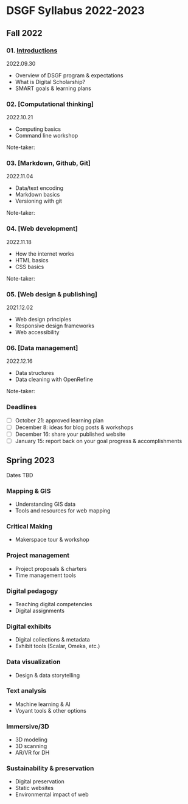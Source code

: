 # DSGF Syllabus 2022-2023

## Fall 2022

### 01. [Introductions](sessions/01-intro.md)
2022.09.30
- Overview of DSGF program & expectations
- What is Digital Scholarship?
- SMART goals & learning plans

### 02. [Computational thinking]
2022.10.21
- Computing basics
- Command line workshop

Note-taker:

### 03. [Markdown, Github, Git]
2022.11.04
-  Data/text encoding 
-  Markdown basics
-  Versioning with git

Note-taker:

### 04. [Web development]
2022.11.18
- How the internet works
- HTML basics
- CSS basics

Note-taker:

### 05. [Web design & publishing]
2021.12.02
- Web design principles
- Responsive design frameworks
- Web accessibility

### 06. [Data management]
2022.12.16
- Data structures
- Data cleaning with OpenRefine

Note-taker:


### Deadlines
- [ ] October 21: approved learning plan
- [ ] December 8: ideas for blog posts & workshops
- [ ] December 16: share your published website
- [ ] January 15: report back on your goal progress & accomplishments

## Spring 2023

Dates TBD


### Mapping & GIS
- Understanding GIS data
- Tools and resources for web mapping

### Critical Making
- Makerspace tour & workshop

### Project management
- Project proposals & charters
- Time management tools

### Digital pedagogy
- Teaching digital competencies
- Digital assignments

### Digital exhibits
- Digital collections & metadata
- Exhibit tools (Scalar, Omeka, etc.)

### Data visualization
- Design & data storytelling

### Text analysis
- Machine learning & AI
- Voyant tools & other options

### Immersive/3D
- 3D modeling
- 3D scanning
- AR/VR for DH

### Sustainability & preservation
- Digital preservation
- Static websites
- Environmental impact of web

